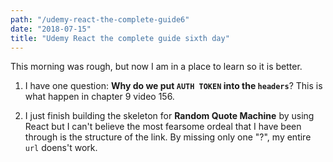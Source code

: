 ```yaml
---
path: "/udemy-react-the-complete-guide6"
date: "2018-07-15"
title: "Udemy React the complete guide sixth day"
---
```


This morning was rough, but now I am in a place to learn so it is better.

1. I have one question: **Why do we put `AUTH TOKEN` into the `headers`**? This is what happen in chapter 9 video 156.

2. I just finish building the skeleton for **Random Quote Machine** by using React but I can't believe the most fearsome ordeal that I have been through is the structure of the link. By missing only one "?", my entire `url` doens't work.